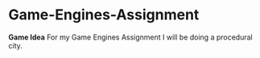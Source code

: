 # Game-Engines-Assignment

<b>Game Idea</b>
For my Game Engines Assignment I will be doing a procedural city.